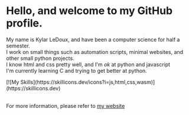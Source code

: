 <h1>Hello, and welcome to my GitHub profile.</h1>
<p>My name is Kylar LeDoux, and have been a computer science for half a semester.<br>
I work on small things such as automation scripts, minimal websites, and other small python projects.<br>
I know html and css pretty well, and I'm <i>ok</i> at python and javascript<br>
I'm currently learning C and trying to get better at python.</p>
[![My Skills](https://skillicons.dev/icons?i=js,html,css,wasm)](https://skillicons.dev)
<br><br>
<p>For more information, please refer to <a href="https://kylarled.xyz/">my website</a></p>
